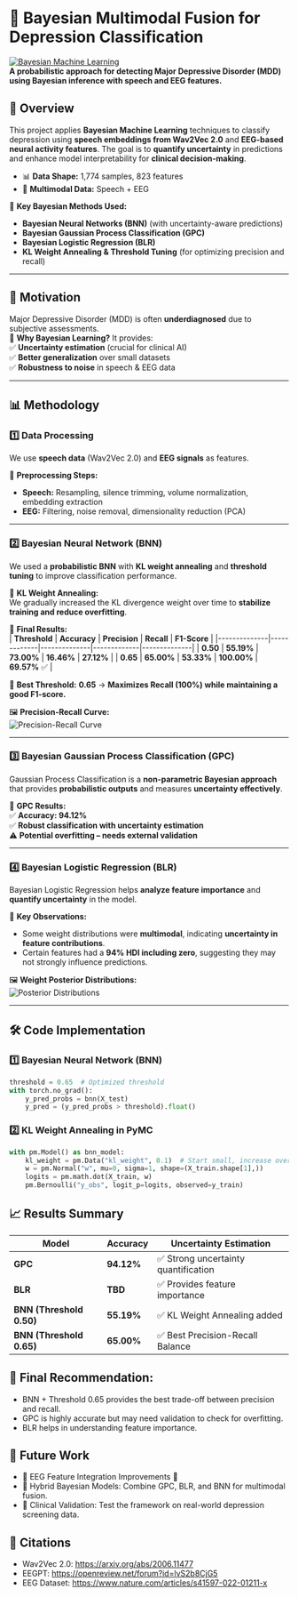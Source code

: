 # 🧠 Bayesian Multimodal Fusion for Depression Classification  
[![Bayesian Machine Learning](https://img.shields.io/badge/Bayesian-Machine_Learning-blue)](https://github.com/yourrepo)  
**A probabilistic approach for detecting Major Depressive Disorder (MDD) using Bayesian inference with speech and EEG features.**  

## 📌 **Overview**
This project applies **Bayesian Machine Learning** techniques to classify depression using **speech embeddings from Wav2Vec 2.0** and **EEG-based neural activity features**. The goal is to **quantify uncertainty** in predictions and enhance model interpretability for **clinical decision-making**.

- 📊 **Data Shape:** 1,774 samples, 823 features  
- 🧠 **Multimodal Data:** Speech + EEG  

🚀 **Key Bayesian Methods Used:**  
- **Bayesian Neural Networks (BNN)** (with uncertainty-aware predictions)  
- **Bayesian Gaussian Process Classification (GPC)**  
- **Bayesian Logistic Regression (BLR)**  
- **KL Weight Annealing & Threshold Tuning** (for optimizing precision and recall)  

---

## 🎯 **Motivation**
Major Depressive Disorder (MDD) is often **underdiagnosed** due to subjective assessments.  
🔹 **Why Bayesian Learning?** It provides:  
✅ **Uncertainty estimation** (crucial for clinical AI)  
✅ **Better generalization** over small datasets  
✅ **Robustness to noise** in speech & EEG data  

---

## 📊 **Methodology**
### **1️⃣ Data Processing**
We use **speech data** (Wav2Vec 2.0) and **EEG signals** as features.

📌 **Preprocessing Steps:**  
- **Speech:** Resampling, silence trimming, volume normalization, embedding extraction  
- **EEG:** Filtering, noise removal, dimensionality reduction (PCA)  

---

### **2️⃣ Bayesian Neural Network (BNN)**
We used a **probabilistic BNN** with **KL weight annealing** and **threshold tuning** to improve classification performance.  

🔢 **KL Weight Annealing:**  
We gradually increased the KL divergence weight over time to **stabilize training and reduce overfitting**.  

📌 **Final Results:**  
| **Threshold** | **Accuracy** | **Precision** | **Recall** | **F1-Score** |
|--------------|-------------|--------------|-------------|--------------|
| **0.50**  | **55.19%** | **73.00%** | **16.46%** | **27.12%** |
| **0.65**  | **65.00%** | **53.33%** | **100.00%** | **69.57%** ✅ |

🚀 **Best Threshold:** **0.65** → **Maximizes Recall (100%) while maintaining a good F1-score.**  

🖼 **Precision-Recall Curve:**  
![Precision-Recall Curve](path/to/your_image.png)

---

### **3️⃣ Bayesian Gaussian Process Classification (GPC)**
Gaussian Process Classification is a **non-parametric Bayesian approach** that provides **probabilistic outputs** and measures **uncertainty effectively**.

📌 **GPC Results:**  
✅ **Accuracy: 94.12%**  
✅ **Robust classification with uncertainty estimation**  
⚠️ **Potential overfitting – needs external validation**  

---

### **4️⃣ Bayesian Logistic Regression (BLR)**
Bayesian Logistic Regression helps **analyze feature importance** and **quantify uncertainty** in the model.

📌 **Key Observations:**  
- Some weight distributions were **multimodal**, indicating **uncertainty in feature contributions**.  
- Certain features had a **94% HDI including zero**, suggesting they may not strongly influence predictions.  

🖼 **Weight Posterior Distributions:**  
![Posterior Distributions](path/to/your_image2.png)

---

## 🛠 **Code Implementation**
### **1️⃣ Bayesian Neural Network (BNN)**
```python
threshold = 0.65  # Optimized threshold
with torch.no_grad():
    y_pred_probs = bnn(X_test)
    y_pred = (y_pred_probs > threshold).float()
```

### **2️⃣ KL Weight Annealing in PyMC**
```python
with pm.Model() as bnn_model:
    kl_weight = pm.Data("kl_weight", 0.1)  # Start small, increase over time
    w = pm.Normal("w", mu=0, sigma=1, shape=(X_train.shape[1],))
    logits = pm.math.dot(X_train, w)
    pm.Bernoulli("y_obs", logit_p=logits, observed=y_train)
```

## 📈 **Results Summary**

| **Model**                 | **Accuracy** | **Uncertainty Estimation**                  |
|---------------------------|-------------|---------------------------------------------|
| **GPC**                   | **94.12%**  | ✅ Strong uncertainty quantification       |
| **BLR**                   | **TBD**     | ✅ Provides feature importance             |
| **BNN (Threshold 0.50)**   | **55.19%**  | ✅ KL Weight Annealing added               |
| **BNN (Threshold 0.65)**   | **65.00%**  | ✅ Best Precision-Recall Balance          |

## 🚀 **Final Recommendation:**

- BNN + Threshold 0.65 provides the best trade-off between precision and recall.
- GPC is highly accurate but may need validation to check for overfitting.
- BLR helps in understanding feature importance.

## 📌 **Future Work**
- 🔹 EEG Feature Integration Improvements 🧠
- 🔹 Hybrid Bayesian Models: Combine GPC, BLR, and BNN for multimodal fusion.
- 🔹 Clinical Validation: Test the framework on real-world depression screening data.

## 📜 **Citations**

- Wav2Vec 2.0: https://arxiv.org/abs/2006.11477
- EEGPT: https://openreview.net/forum?id=lvS2b8CjG5
- EEG Dataset: https://www.nature.com/articles/s41597-022-01211-x

